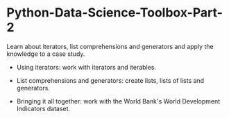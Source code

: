 # Python-Data-Science-Toolbox-Part-2

Learn about iterators, list comprehensions and generators and apply the knowledge to a case study. 

- Using iterators: work with iterators and iterables.

- List comprehensions and generators: create lists, lists of lists and generators. 

- Bringing it all together: work with the World Bank's World Development Indicators dataset. 

